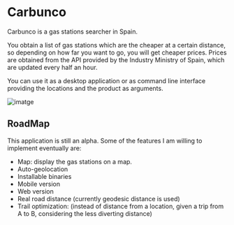 # Carbunco

Carbunco is a gas stations searcher in Spain.

You obtain a list of gas stations which are the cheaper at a certain distance,
so depending on how far you want to go, you will get cheaper prices.
Prices are obtained from the API provided by the Industry Ministry of Spain,
which are updated every half an hour.

You can use it as a desktop application or as command line interface providing the locations and the product as arguments.

![imatge](https://user-images.githubusercontent.com/532178/217429710-443a1ca0-4cb6-4be0-ad58-e7d68467229d.png)

## RoadMap

This application is still an alpha.
Some of the features I am willing to implement eventually are:

- Map: display the gas stations on a map.
- Auto-geolocation
- Installable binaries
- Mobile version
- Web version
- Real road distance (currently geodesic distance is used)
- Trail optimization: (instead of distance from a location, given a trip from A to B, considering the less diverting distance)
